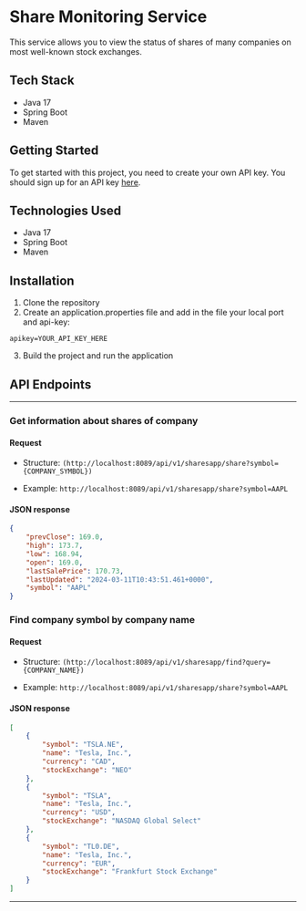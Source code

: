 # Share Monitoring Service
This service allows you to view the status of shares of many companies on most well-known stock exchanges.

## Tech Stack
- Java 17
- Spring Boot
- Maven

## Getting Started
To get started with this project, you need to create your own API key. You should sign up for an API key [here]((https://site.financialmodelingprep.com/developer/docs)).

## Technologies Used
- Java 17
- Spring Boot
- Maven

## Installation
1. Clone the repository
2. Create an application.properties file and add in the file your local port and api-key:
```properties
apikey=YOUR_API_KEY_HERE
```
3. Build the project and run the application


## API Endpoints
---
### Get information about shares of company
#### Request
* Structure:
`(http://localhost:8089/api/v1/sharesapp/share?symbol={COMPANY_SYMBOL})`

* Example:
`http://localhost:8089/api/v1/sharesapp/share?symbol=AAPL`
#### JSON response
```JSON
{
    "prevClose": 169.0,
    "high": 173.7,
    "low": 168.94,
    "open": 169.0,
    "lastSalePrice": 170.73,
    "lastUpdated": "2024-03-11T10:43:51.461+0000",
    "symbol": "AAPL"
}
```
### Find company symbol by company name
#### Request
* Structure:
`(http://localhost:8089/api/v1/sharesapp/find?query={COMPANY_NAME})`

* Example:
`http://localhost:8089/api/v1/sharesapp/share?symbol=AAPL`
#### JSON response
```JSON
[
    {
        "symbol": "TSLA.NE",
        "name": "Tesla, Inc.",
        "currency": "CAD",
        "stockExchange": "NEO"
    },
    {
        "symbol": "TSLA",
        "name": "Tesla, Inc.",
        "currency": "USD",
        "stockExchange": "NASDAQ Global Select"
    },
    {
        "symbol": "TL0.DE",
        "name": "Tesla, Inc.",
        "currency": "EUR",
        "stockExchange": "Frankfurt Stock Exchange"
    }
]
```
---

